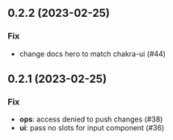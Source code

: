 ## 0.2.2 (2023-02-25)

### Fix

- change docs hero to match chakra-ui (#44)

## 0.2.1 (2023-02-25)

### Fix

- **ops**: access denied to push changes (#38)
- **ui**: pass no slots for input component (#36)
